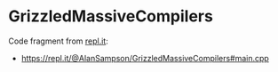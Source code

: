 # GrizzledMassiveCompilers

Code fragment from [repl.it](https://repl.it):

- https://repl.it/@AlanSampson/GrizzledMassiveCompilers#main.cpp
